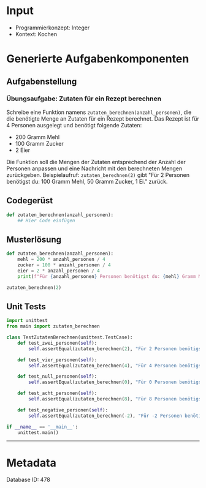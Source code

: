 # Input
- Programmierkonzept: Integer
- Kontext: Kochen

# Generierte Aufgabenkomponenten
## Aufgabenstellung
### Übungsaufgabe: Zutaten für ein Rezept berechnen

Schreibe eine Funktion namens `zutaten_berechnen(anzahl_personen)`, die die benötigte Menge an Zutaten für ein Rezept berechnet. Das Rezept ist für 4 Personen ausgelegt und benötigt folgende Zutaten:

- 200 Gramm Mehl
- 100 Gramm Zucker
- 2 Eier

Die Funktion soll die Mengen der Zutaten entsprechend der Anzahl der Personen anpassen und eine Nachricht mit den berechneten Mengen zurückgeben. Beispielaufruf: `zutaten_berechnen(2)` gibt "Für 2 Personen benötigst du: 100 Gramm Mehl, 50 Gramm Zucker, 1 Ei." zurück.

## Codegerüst
```python
def zutaten_berechnen(anzahl_personen):
    ## Hier Code einfügen
```

## Musterlösung
```python
def zutaten_berechnen(anzahl_personen):
    mehl = 200 * anzahl_personen / 4
    zucker = 100 * anzahl_personen / 4
    eier = 2 * anzahl_personen / 4
    print(f"Für {anzahl_personen} Personen benötigst du: {mehl} Gramm Mehl, {zucker} Gramm Zucker, {eier} Eier.")

zutaten_berechnen(2)
```

## Unit Tests
```python
import unittest
from main import zutaten_berechnen

class TestZutatenBerechnen(unittest.TestCase):
    def test_zwei_personen(self):
        self.assertEqual(zutaten_berechnen(2), "Für 2 Personen benötigst du: 100 Gramm Mehl, 50 Gramm Zucker, 1 Ei.")

    def test_vier_personen(self):
        self.assertEqual(zutaten_berechnen(4), "Für 4 Personen benötigst du: 200 Gramm Mehl, 100 Gramm Zucker, 2 Eier.")

    def test_null_personen(self):
        self.assertEqual(zutaten_berechnen(0), "Für 0 Personen benötigst du: 0 Gramm Mehl, 0 Gramm Zucker, 0 Eier.")

    def test_acht_personen(self):
        self.assertEqual(zutaten_berechnen(8), "Für 8 Personen benötigst du: 400 Gramm Mehl, 200 Gramm Zucker, 4 Eier.")

    def test_negative_personen(self):
        self.assertEqual(zutaten_berechnen(-2), "Für -2 Personen benötigst du: -100 Gramm Mehl, -50 Gramm Zucker, -1 Ei.")

if __name__ == '__main__':
    unittest.main()
```
___
# Metadata
Database ID: 478
